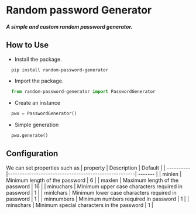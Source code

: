 # Random password Generator
##### A simple and custom random password generator.

## How to Use
 * Install the package.
``` bash
  pip install random-password-generator
```
 * Import the package.
``` python
  from random-password-generator import PasswordGenerator
```
 * Create an instance
``` python
  pwo = PasswordGenerator()
```
 * Simple generation
``` python
  pwo.generate()
```

## Configuration
We can set properties such as
| property   |                          Description                 | Default |
| ---------- |------------------------------------------------------| ------- |
| minlen     |   Minimum length of the password                     | 6 |
| maxlen     |   Maximum length of the password                     | 16 |
| minuchars  |   Minimum upper case characters required in password | 1 |
| minlchars  |   Minimum lower case characters required in password | 1 |
| minnumbers |   Minimum numbers required in password               | 1 |
| minschars  |   Minimum special characters in the password         | 1 |

